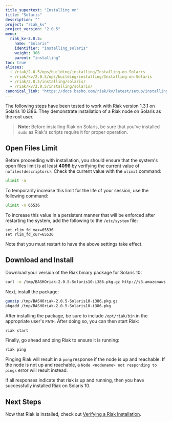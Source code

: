 ```yaml
---
title_supertext: "Installing on"
title: "Solaris"
description: ""
project: "riak_kv"
project_version: "2.0.5"
menu:
  riak_kv-2.0.5:
    name: "Solaris"
    identifier: "installing_solaris"
    weight: 306
    parent: "installing"
toc: true
aliases:
  - /riak/2.0.5/ops/building/installing/Installing-on-Solaris
  - /riak/kv/2.0.5/ops/building/installing/Installing-on-Solaris
  - /riak/2.0.5/installing/solaris/
  - /riak/kv/2.0.5/installing/solaris/
canonical_link: "https://docs.basho.com/riak/kv/latest/setup/installing/solaris"
---
```




[install verify]: /riak/kv/2.0.5/setup/installing/verify

The following steps have been tested to work with Riak version 1.3.1 on Solaris 10 i386. They demonstrate installation of a Riak node on Solaris as the root user.

> **Note:** Before installing Riak on Solaris, be sure that you've installed `sudo` as Riak's scripts require it for proper operation.

## Open Files Limit

Before proceeding with installation, you should ensure that the system's open files limit is at least **4096** by verifying the current value of `nofiles(descriptors)`. Check the current value with the `ulimit` command:

```bash
ulimit -a
```

To temporarily increase this limit for the life of your session, use the following command:

```bash
ulimit -n 65536
```

To increase this value in a persistent manner that will be enforced after restarting the system, add the following to the `/etc/system` file:

```
set rlim_fd_max=65536
set rlim_fd_cur=65536
```

Note that you must restart to have the above settings take effect.

## Download and Install

Download your version of the Riak binary package for Solaris 10:

```bash
curl -o /tmp/BASHOriak-2.0.5-Solaris10-i386.pkg.gz http://s3.amazonaws.com/downloads.basho.com/riak/2.0/2.0.5/solaris/10/BASHOriak-2.0.5-Solaris10-x86_64.pkg.gz
```

Next, install the package:

```bash
gunzip /tmp/BASHOriak-2.0.5-Solaris10-i386.pkg.gz
pkgadd /tmp/BASHOriak-2.0.5-Solaris10-i386.pkg
```

After installing the package, be sure to include `/opt/riak/bin` in the
appropriate user's `PATH`. After doing so, you can then start Riak:

```bash
riak start
```

Finally, go ahead and ping Riak to ensure it is running:

```bash
riak ping
```

Pinging Riak will result in a `pong` response if the node is up and reachable. If the node is not up and reachable, a `Node <nodename> not responding to pings` error will result instead.

If all responses indicate that riak is up and running, then you have successfully installed Riak on Solaris 10.

## Next Steps

Now that Riak is installed, check out [Verifying a Riak Installation][install verify].
